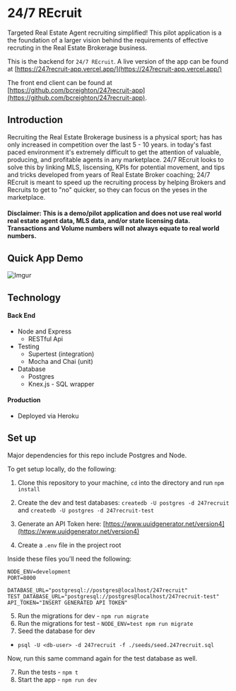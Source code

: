 # 24/7 REcruit
Targeted Real Estate Agent recruiting simplified! This pilot application is a the foundation of a larger vision behind the requirements of effective recruting in the Real Estate Brokerage business. 

This is the backend for `24/7 REcruit`.  A live version of the app can be found at [https://247recruit-app.vercel.app/](https://247recruit-app.vercel.app/)

The front end client can be found at [https://github.com/bcreighton/247recruit-app](https://github.com/bcreighton/247recruit-app).

## Introduction

Recruiting the Real Estate Brokerage business is a physical sport; has has only increased in competition over the last 5 - 10 years. in today's fast paced environment it's extremely difficult to get the attention of valuable, producing, and profitable agents in any marketplace. 24/7 REcruit looks to solve this by linking MLS, liscensing, KPIs for potential movement, and tips and tricks developed from years of Real Estate Broker coaching; 24/7 REcruit is meant to speed up the recruiting process by helping Brokers and Recruits to get to "no" quicker, so they can focus on the yeses in the marketplace.

#### Disclaimer: This is a demo/pilot application and does not use real world real estate agent data, MLS data, and/or state licensing data. Transactions and Volume numbers will not always equate to real world numbers.

## Quick App Demo

![Imgur](https://i.imgur.com/IQiICxJ.gif)

## Technology

#### Back End

* Node and Express
  * RESTful Api
* Testing
  * Supertest (integration)
  * Mocha and Chai (unit)
* Database
  * Postgres
  * Knex.js - SQL wrapper

#### Production

* Deployed via Heroku

## Set up

Major dependencies for this repo include Postgres and Node.

To get setup locally, do the following:

1. Clone this repository to your machine, `cd` into the directory and run `npm install`

2. Create the dev and test databases: `createdb -U postgres -d 247recruit` and `createdb -U postgres -d 247recruit-test`

3. Generate an API Token here: [https://www.uuidgenerator.net/version4](https://www.uuidgenerator.net/version4)

4. Create a `.env` file in the project root

Inside these files you'll need the following:

````
NODE_ENV=development
PORT=8000

DATABASE_URL="postgresql://postgres@localhost/247recruit"
TEST_DATABASE_URL="postgresql://postgres@localhost/247recruit-test"
API_TOKEN="INSERT GENERATED API TOKEN"
````

5. Run the migrations for dev - `npm run migrate`
6. Run the migrations for test - `NODE_ENV=test npm run migrate`
7. Seed the database for dev

* `psql -U <db-user> -d 247recruit -f ./seeds/seed.247recruit.sql`

Now, run this same command again for the test database as well.

7. Run the tests - `npm t`
8. Start the app - `npm run dev`